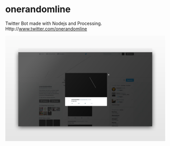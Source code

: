 # onerandomline

Twitter Bot made with Nodejs and Processing.
Http://www.twitter.com/onerandomline


[![One](./example/twone.jpg)](./example/twone.jpg)
